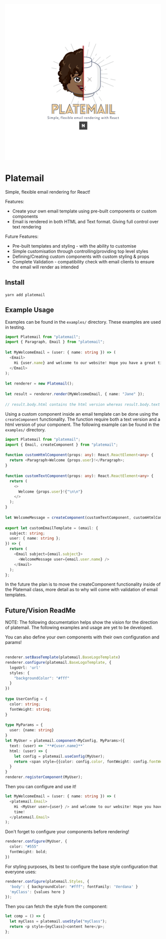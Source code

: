 ![Platemail Logo](/docs/assets/platemail-logo.png)

# Platemail

Simple, flexible email rendering for React!

Features:

- Create your own email template using pre-built components or custom components
- Email is rendered in both HTML and Text format. Giving full control over text rendering

Future Features:

- Pre-built templates and styling - with the ability to customise
- Simple customisation through controlling/providing top level styles
- Defining/Creating custom components with custom styling & props
- Complete Validation - compatibility check with email clients to ensure the email will render as intended

## Install

`yarn add platemail`

## Example Usage

Examples can be found in the `examples/` directory. These examples are used in testing.

```typescript
import Platemail from "platemail";
import { Paragraph, Email } from "platemail";

let MyWelcomeEmail = (user: { name: string }) => (
  <Email>
    Hi {user.name} and welcome to our website! Hope you have a great time!
  </Email>
);

let renderer = new Platemail();

let result = renderer.render(MyWelcomeEmail, { name: "Jane" });

// result.body.html contains the html version whereas result.body.text
```

Using a custom component inside an email template can be done using the `createComponent` functionality. The function require both a text version and a html version of your component. The following example can be found in the `examples/` directory.

```typescript
import Platemail from "platemail";
import { Email, createComponent } from "platemail";

function customHtmlComponent(props: any): React.ReactElement<any> {
  return <Paragraph>Welcome {props.user}!</Paragraph>;
}

function customTextComponent(props: any): React.ReactElement<any> {
  return (
    <>
      Welcome {props.user}!{"\n\n"}
    </>
  );
}

let WelcomeMessage = createComponent(customTextComponent, customHtmlComponent);

export let customEmailTemplate = (email: {
  subject: string;
  user: { name: string };
}) => {
  return (
    <Email subject={email.subject}>
      <WelcomeMessage user={email.user.name} />
    </Email>
  );
};
```

In the future the plan is to move the createComponent functionality inside of the Platemail class, more detail as to why will come with validation of email templates.

## Future/Vision ReadMe

NOTE: The following documentation helps show the vision for the direction of platemail. The following examples and usage are yet to be developed.

You can also define your own components with their own configuration and params!

```typescript

renderer.setBaseTemplate(platemail.BaseLogoTemplate)
renderer.configure(platemail.BaseLogoTemplate, {
  logoUrl: 'url'
  styles: {
    "backgroundColor": "#fff"
  }
})

type UserConfig = {
  color: string;
  fontWeight: string;
}

type MyParams = {
  user: {name: string}
}
let MyUser = platemail.component<MyConfig, MyParams>({
  text: (user) => `**#{user.name}**`
  html: (user) => {
    let config = platemail.useConfig(MyUser);
    return <span style={{color: config.color, fontWeight: config.fontWeight}}>{user.name}</span>
  }
}
renderer.registerComponent(MyUser);
```

Then you can configure and use it!

```typescript
let MyWelcomeEmail = (user: { name: string }) => (
  <platemail.Email>
    Hi <MyUser user={user} /> and welcome to our website! Hope you have a great
    time!
  </platemail.Email>
);
```

Don't forget to configure your components before rendering!

```typescript
renderer.configure(MyUser, {
  color: "#555"
  fontWeight: bold;
})
```

For styling purposes, its best to configure the base style configuration that everyone uses:

```typescript
renderer.configure(platemail.Styles, {
  'body': { backgroundColor: "#fff"; fontFamily: 'Verdana' }
  'myClass': {values here }
});
```

Then you can fetch the style from the component:

```typescript
let comp = () => {
  let myClass = platemail.useStyle("myClass");
  return <p style={myClass}>content here</p>;
};
```
